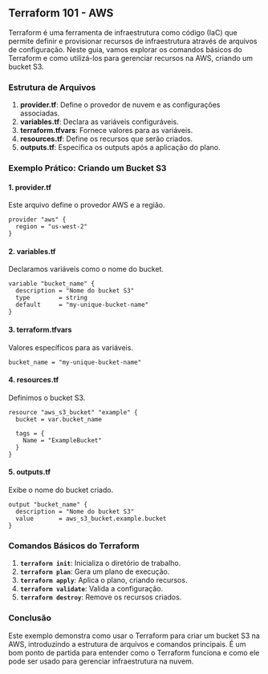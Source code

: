## Terraform 101 - AWS

Terraform é uma ferramenta de infraestrutura como código (IaC) que permite definir e provisionar recursos de infraestrutura através de arquivos de configuração. Neste guia, vamos explorar os comandos básicos do Terraform e como utilizá-los para gerenciar recursos na AWS, criando um bucket S3.

### Estrutura de Arquivos

1. **provider.tf**: Define o provedor de nuvem e as configurações associadas.
2. **variables.tf**: Declara as variáveis configuráveis.
3. **terraform.tfvars**: Fornece valores para as variáveis.
4. **resources.tf**: Define os recursos que serão criados.
5. **outputs.tf**: Especifica os outputs após a aplicação do plano.

### Exemplo Prático: Criando um Bucket S3

#### 1. provider.tf

Este arquivo define o provedor AWS e a região.

```hcl
provider "aws" {
  region = "us-west-2"
}
```

#### 2. variables.tf

Declaramos variáveis como o nome do bucket.

```hcl
variable "bucket_name" {
  description = "Nome do bucket S3"
  type        = string
  default     = "my-unique-bucket-name"
}
```

#### 3. terraform.tfvars

Valores específicos para as variáveis.

```hcl
bucket_name = "my-unique-bucket-name"
```

#### 4. resources.tf

Definimos o bucket S3.

```hcl
resource "aws_s3_bucket" "example" {
  bucket = var.bucket_name

  tags = {
    Name = "ExampleBucket"
  }
}
```

#### 5. outputs.tf

Exibe o nome do bucket criado.

```hcl
output "bucket_name" {
  description = "Nome do bucket S3"
  value       = aws_s3_bucket.example.bucket
}
```

### Comandos Básicos do Terraform

1. **`terraform init`**: Inicializa o diretório de trabalho.
2. **`terraform plan`**: Gera um plano de execução.
3. **`terraform apply`**: Aplica o plano, criando recursos.
4. **`terraform validate`**: Valida a configuração.
5. **`terraform destroy`**: Remove os recursos criados.

### Conclusão

Este exemplo demonstra como usar o Terraform para criar um bucket S3 na AWS, introduzindo a estrutura de arquivos e comandos principais. É um bom ponto de partida para entender como o Terraform funciona e como ele pode ser usado para gerenciar infraestrutura na nuvem.